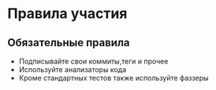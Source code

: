 # Правила участия
## Обязательные правила
- Подписывайте свои коммиты,теги и прочее
- Используйте анализаторы кода
- Кроме стандартных тестов также используйте фаззеры 
